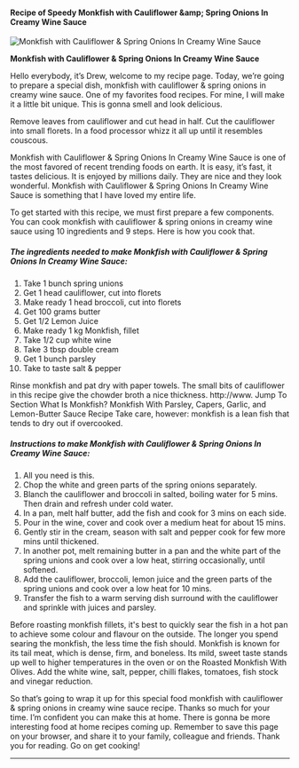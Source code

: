             

#### Recipe of Speedy Monkfish with Cauliflower &amp;amp; Spring Onions In Creamy Wine Sauce

![Monkfish with Cauliflower &amp; Spring Onions In Creamy Wine Sauce](https://img-global.cpcdn.com/recipes/5404549496438784/751x532cq70/monkfish-with-cauliflower-spring-onions-in-creamy-wine-sauce-recipe-main-photo.jpg)

**Monkfish with Cauliflower &amp; Spring Onions In Creamy Wine Sauce**

Hello everybody, it’s Drew, welcome to my recipe page. Today, we’re going to prepare a special dish, monkfish with cauliflower & spring onions in creamy wine sauce. One of my favorites food recipes. For mine, I will make it a little bit unique. This is gonna smell and look delicious.

Remove leaves from cauliflower and cut head in half. Cut the cauliflower into small florets. In a food processor whizz it all up until it resembles couscous.

Monkfish with Cauliflower & Spring Onions In Creamy Wine Sauce is one of the most favored of recent trending foods on earth. It is easy, it’s fast, it tastes delicious. It is enjoyed by millions daily. They are nice and they look wonderful. Monkfish with Cauliflower & Spring Onions In Creamy Wine Sauce is something that I have loved my entire life.

To get started with this recipe, we must first prepare a few components. You can cook monkfish with cauliflower & spring onions in creamy wine sauce using 10 ingredients and 9 steps. Here is how you cook that.

##### The ingredients needed to make Monkfish with Cauliflower & Spring Onions In Creamy Wine Sauce:

1.  Take 1 bunch spring unions
2.  Get 1 head cauliflower, cut into florets
3.  Make ready 1 head broccoli, cut into florets
4.  Get 100 grams butter
5.  Get 1/2 Lemon Juice
6.  Make ready 1 kg Monkfish, fillet
7.  Take 1/2 cup white wine
8.  Take 3 tbsp double cream
9.  Get 1 bunch parsley
10.  Take to taste salt & pepper

Rinse monkfish and pat dry with paper towels. The small bits of cauliflower in this recipe give the chowder broth a nice thickness. http://www. Jump To Section What Is Monkfish? Monkfish With Parsley, Capers, Garlic, and Lemon-Butter Sauce Recipe Take care, however: monkfish is a lean fish that tends to dry out if overcooked.

##### Instructions to make Monkfish with Cauliflower & Spring Onions In Creamy Wine Sauce:

1.  All you need is this.
2.  Chop the white and green parts of the spring onions separately.
3.  Blanch the cauliflower and broccoli in salted, boiling water for 5 mins. Then drain and refresh under cold water.
4.  In a pan, melt half butter, add the fish and cook for 3 mins on each side.
5.  Pour in the wine, cover and cook over a medium heat for about 15 mins.
6.  Gently stir in the cream, season with salt and pepper cook for few more mins until thickened.
7.  In another pot, melt remaining butter in a pan and the white part of the spring unions and cook over a low heat, stirring occasionally, until softened.
8.  Add the cauliflower, broccoli, lemon juice and the green parts of the spring unions and cook over a low heat for 10 mins.
9.  Transfer the fish to a warm serving dish surround with the cauliflower and sprinkle with juices and parsley.

Before roasting monkfish fillets, it's best to quickly sear the fish in a hot pan to achieve some colour and flavour on the outside. The longer you spend searing the monkfish, the less time the fish should. Monkfish is known for its tail meat, which is dense, firm, and boneless. Its mild, sweet taste stands up well to higher temperatures in the oven or on the Roasted Monkfish With Olives. Add the white wine, salt, pepper, chilli flakes, tomatoes, fish stock and vinegar reduction.

So that’s going to wrap it up for this special food monkfish with cauliflower & spring onions in creamy wine sauce recipe. Thanks so much for your time. I’m confident you can make this at home. There is gonna be more interesting food at home recipes coming up. Remember to save this page on your browser, and share it to your family, colleague and friends. Thank you for reading. Go on get cooking!

* * *